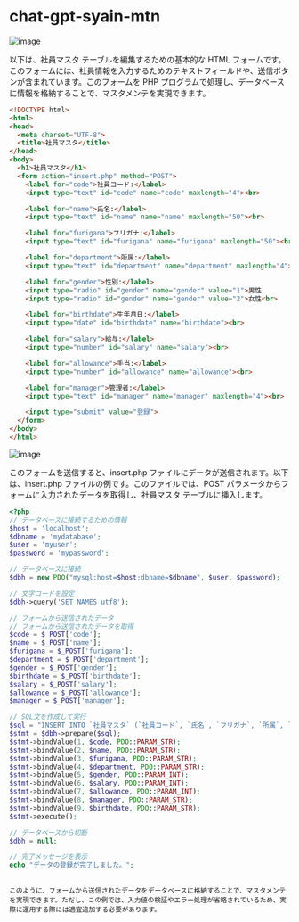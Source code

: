 # chat-gpt-syain-mtn

![image](https://user-images.githubusercontent.com/1501327/229726709-cffee7e6-d609-4df3-99d4-ef8cb3493bbd.png)

以下は、社員マスタ テーブルを編集するための基本的な HTML フォームです。このフォームには、社員情報を入力するためのテキストフィールドや、送信ボタンが含まれています。このフォームを PHP プログラムで処理し、データベースに情報を格納することで、マスタメンテを実現できます。

```html
<!DOCTYPE html>
<html>
<head>
  <meta charset="UTF-8">
  <title>社員マスタ</title>
</head>
<body>
  <h1>社員マスタ</h1>
  <form action="insert.php" method="POST">
    <label for="code">社員コード:</label>
    <input type="text" id="code" name="code" maxlength="4"><br>

    <label for="name">氏名:</label>
    <input type="text" id="name" name="name" maxlength="50"><br>

    <label for="furigana">フリガナ:</label>
    <input type="text" id="furigana" name="furigana" maxlength="50"><br>

    <label for="department">所属:</label>
    <input type="text" id="department" name="department" maxlength="4"><br>

    <label for="gender">性別:</label>
    <input type="radio" id="gender" name="gender" value="1">男性
    <input type="radio" id="gender" name="gender" value="2">女性<br>

    <label for="birthdate">生年月日:</label>
    <input type="date" id="birthdate" name="birthdate"><br>

    <label for="salary">給与:</label>
    <input type="number" id="salary" name="salary"><br>

    <label for="allowance">手当:</label>
    <input type="number" id="allowance" name="allowance"><br>

    <label for="manager">管理者:</label>
    <input type="text" id="manager" name="manager" maxlength="4"><br>

    <input type="submit" value="登録">
  </form>
</body>
</html>
```
![image](https://user-images.githubusercontent.com/1501327/229726891-990ae7a8-bd6b-497a-b04b-e681d7758c39.png)

このフォームを送信すると、insert.php ファイルにデータが送信されます。以下は、insert.php ファイルの例です。このファイルでは、POST パラメータからフォームに入力されたデータを取得し、社員マスタ テーブルに挿入します。

```php
<?php
// データベースに接続するための情報
$host = 'localhost';
$dbname = 'mydatabase';
$user = 'myuser';
$password = 'mypassword';

// データベースに接続
$dbh = new PDO("mysql:host=$host;dbname=$dbname", $user, $password);

// 文字コードを設定
$dbh->query('SET NAMES utf8');

// フォームから送信されたデータ
// フォームから送信されたデータを取得
$code = $_POST['code'];
$name = $_POST['name'];
$furigana = $_POST['furigana'];
$department = $_POST['department'];
$gender = $_POST['gender'];
$birthdate = $_POST['birthdate'];
$salary = $_POST['salary'];
$allowance = $_POST['allowance'];
$manager = $_POST['manager'];

// SQL文を作成して実行
$sql = "INSERT INTO `社員マスタ` (`社員コード`, `氏名`, `フリガナ`, `所属`, `性別`, `作成日`, `更新日`, `給与`, `手当`, `管理者`, `生年月日`) VALUES (?, ?, ?, ?, ?, NOW(), NOW(), ?, ?, ?, ?)";
$stmt = $dbh->prepare($sql);
$stmt->bindValue(1, $code, PDO::PARAM_STR);
$stmt->bindValue(2, $name, PDO::PARAM_STR);
$stmt->bindValue(3, $furigana, PDO::PARAM_STR);
$stmt->bindValue(4, $department, PDO::PARAM_STR);
$stmt->bindValue(5, $gender, PDO::PARAM_INT);
$stmt->bindValue(6, $salary, PDO::PARAM_INT);
$stmt->bindValue(7, $allowance, PDO::PARAM_INT);
$stmt->bindValue(8, $manager, PDO::PARAM_STR);
$stmt->bindValue(9, $birthdate, PDO::PARAM_STR);
$stmt->execute();

// データベースから切断
$dbh = null;

// 完了メッセージを表示
echo "データの登録が完了しました。";
```

```

このように、フォームから送信されたデータをデータベースに格納することで、マスタメンテを実現できます。ただし、この例では、入力値の検証やエラー処理が省略されているため、実際に運用する際には適宜追加する必要があります。
